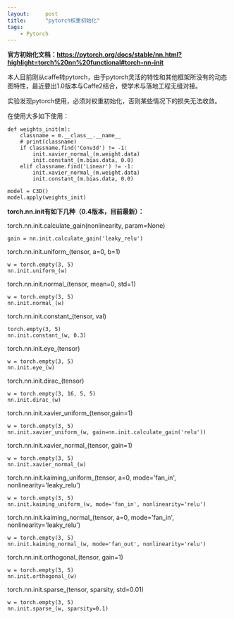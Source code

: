 ```yaml
---
layout:     post
title:      "pytorch权重初始化"
tags:
    - Pytorch
---
```


**官方初始化文档：https://pytorch.org/docs/stable/nn.html?highlight=torch%20nn%20functional#torch-nn-init**

本人目前刚从caffe转pytorch，由于pytorch灵活的特性和其他框架所没有的动态图特性，最近要出1.0版本与Caffe2结合，使学术与落地工程无缝对接。

实验发现pytorch使用，必须对权重初始化，否则某些情况下的损失无法收敛。

在使用大多如下使用：

```
def weights_init(m):
    classname = m.__class__.__name__
    # print(classname)
    if classname.find('Conv3d') != -1:
        init.xavier_normal_(m.weight.data)
        init.constant_(m.bias.data, 0.0)
    elif classname.find('Linear') != -1:
        init.xavier_normal_(m.weight.data)
        init.constant_(m.bias.data, 0.0)
```

```
model = C3D()
model.apply(weights_init)
```

**torch.nn.init有如下几种（0.4版本，目前最新）：**

torch.nn.init.calculate_gain(nonlinearity, param=None)

```
gain = nn.init.calculate_gain('leaky_relu')
```

torch.nn.init.uniform_(tensor, a=0, b=1)
 
```
w = torch.empty(3, 5)
nn.init.uniform_(w)
```

torch.nn.init.normal_(tensor, mean=0, std=1)
 
```
w = torch.empty(3, 5)
nn.init.normal_(w)
```

torch.nn.init.constant_(tensor, val) 
 
```
torch.empty(3, 5)
nn.init.constant_(w, 0.3)
```

torch.nn.init.eye_(tensor)
 
```
w = torch.empty(3, 5)
nn.init.eye_(w)
```

torch.nn.init.dirac_(tensor) 

```
w = torch.empty(3, 16, 5, 5)
nn.init.dirac_(w)
```

torch.nn.init.xavier_uniform_(tensor,gain=1) 

```
w = torch.empty(3, 5)
nn.init.xavier_uniform_(w, gain=nn.init.calculate_gain('relu'))
```

torch.nn.init.xavier_normal_(tensor, gain=1)

```
w = torch.empty(3, 5)
nn.init.xavier_normal_(w)
```

torch.nn.init.kaiming_uniform_(tensor, a=0, mode='fan_in', nonlinearity='leaky_relu')

```
w = torch.empty(3, 5)
nn.init.kaiming_uniform_(w, mode='fan_in', nonlinearity='relu')
```

torch.nn.init.kaiming_normal_(tensor, a=0, mode='fan_in', nonlinearity='leaky_relu')

```
w = torch.empty(3, 5)
nn.init.kaiming_normal_(w, mode='fan_out', nonlinearity='relu')
```

torch.nn.init.orthogonal_(tensor, gain=1)

```
w = torch.empty(3, 5)
nn.init.orthogonal_(w)
```

torch.nn.init.sparse_(tensor, sparsity, std=0.01)

```
w = torch.empty(3, 5)
nn.init.sparse_(w, sparsity=0.1)
```

